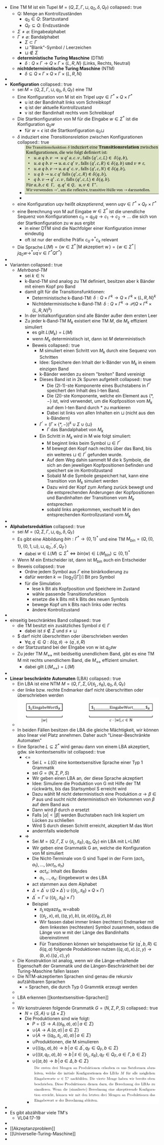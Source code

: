 - Eine TM M ist ein Tupel $M=\left(Q,\Sigma,\Gamma,\sqcup,q_0,\delta,Q_{F}\right)$
  collapsed:: true
	- Q: Menge an Kontrollzuständen
		- $q_0\in Q$: Startzustand
		- $Q_{F}\subseteq Q$: Endzustände
	- $\Sigma\neq\varnothing$: Eingabealphabet
	- $\Gamma\neq\varnothing$: Bandalphabet
		- $\Sigma\subset\Gamma$
		- $\sqcup$ "Blank"-Symbol / Leerzeichen
		- $\sqcup\notin\Sigma$
	- **deterministische Turing Maschine** (DTM)
		- $\delta:Q\times\Gamma\rightarrow Q\times\Gamma\times\left\lbrace L,R,N\right\rbrace$ (Links, Rechts, Neutral)
	- **nichtdeterministische Turing Maschine** (NTM)
		- $\delta\subseteq Q\times\Gamma\times Q\times\Gamma\times\left\lbrace L,R,N\right\rbrace$
-
- **Konfiguration**
  collapsed:: true
	- sei $M=\left(Q,\Sigma,\Gamma,\sqcup,q_0,\delta,Q_{F}\right)$ eine TM
	- Eine Konfiguration von M ist ein Tripel $uqv\in\Gamma^{\ast}\times Q\times\Gamma^{\ast}$
		- u ist der Bandinhalt links vom Schreibkopf
		- q ist der aktuelle Kontrollzustand
		- v ist der Bandinhalt rechts vom Schreibkopf
	- Die Startkonfiguration von M für die EIngabe $w\in\Sigma^{\ast}$ ist die Konfiguration $q_0w$
		- für $w=\epsilon$ ist die Startkonfiguration $q_0\sqcup$
	- $\delta$ induziert eine *Transitionsrelation* zwischen Konfigurationen
	  collapsed:: true
		- ![image.png](../assets/image_1744716574223_0.png)
		-
	- eine Konfiguration uqv heißt *akzeptierend*, wenn $uqv\in\Gamma^{\ast}\times Q_{F}\times\Gamma^{\ast}$
	- eine Berechnung von M auf Eingabe $w\in\Sigma^{\ast}$ ist die unendliche Sequenz von Konfigurationen $c_0=q_0q\rightarrow c_1\rightarrow c_2\rightarrow...$ die sich von der Startkonfiguration zu w aus ergibt
		- in einer DTM sind die Nachfolger einer Konfiguration immer eindeutig
		- oft ist nur der endliche Präfix $c_0\rightarrow^{\ast}c_{k}$ relevant
	- Die Sprache $L\left(M\right)=\left\lbrace w\in\Sigma^{\ast}\,\vert\text{M akzeptiert w}\,\right\rbrace=\left\lbrace w\in\Sigma^{\ast}\,\vert\,jq_0w\rightarrow^{\ast}uq^{\prime}v\in\Gamma^{\ast}Q\Gamma^{\ast}\right\rbrace$
-
- Varianten
  collapsed:: true
	- *Mehrband-TM*
		- sei $k\in\mathbb{N}$
		- k-Band-TM sind analog zu TM definiert, besitzen aber k Bänder mit einem Kopf pro Band
		- damit gilt für die Transitionsfunktionen:
			- Deterministische k-Band-TM: $\delta:Q\times\Gamma^{k}\rightarrow Q\times\Gamma^{k}\times\left\lbrace L,R,N\right\rbrace^{k}$
			- Nichtdeterministische k-Band-TM: $\delta:Q\times\Gamma^{k}\rightarrow\mathcal{P}\left(Q\times\Gamma^{k}\times\left\lbrace L,R,N\right\rbrace^{k}\right)$
		- In der Initialkonfiguration sind alle Bänder außer dem ersten Leer
		- Zu jeder k-Band-TM $M_{k}$ existiert eine TM $M$, die $M_{k}$ effizient simuliert
			- es gilt $L\left(M_{k}\right)=L\left(M\right)$
			- wenn $M_{k}$ deterministisch ist, dann ist $M$ deterministisch
			- Beweis
			  collapsed:: true
				- M simuliert einen Schritt von $M_{k}$ durch eine Sequenz von Schritten
				- Idee: Speichere den Inhalt der k-Bänder von $M_{k}$ in einem einzigen Band
				- k-Bänder werden zu einem "breiten" Band vereinigt
				- Dieses Band ist in 2k Spuren aufgeteilt
				  collapsed:: true
					- Die (2l-1)-ste Komponente eines Buchstabens in $\Gamma^{\prime}$ speichert den Inhalt des l-ten Band.
					- Die (2l)-ste Komponente, welche ein Element aus $\left\lbrace\ast,-\right\rbrace$ ist, wird verwendet, um die Kopfposition vom $M_{k}$ auf dem l-ten Band durch $\ast$ zu markieren
					- Dabei ist links von allen Inhalten ein $\sqcup$ (nicht aus den k-Bändern)
				- $\Gamma^{\prime}=\left(\Gamma\times\left\lbrace\ast,-\right\rbrace\right)^{k}\cup\Sigma\cup\left\lbrace\sqcup\right\rbrace$
					- $\Gamma$ das Bandalphabet von $M_{k}$
				- Ein Schritt in $M_{k}$ wird in M wie folgt simuliert:
					- M beginnt links beim Symbol $\sqcup\in\Gamma^{\prime}$
					- M bewegt den Kopf nach rechts über das Band, bis ein weiteres $\sqcup\in\Gamma^{\prime}$ gefunden wurde.
					- Auf dem Weg dahin sammelt M die k Symbole, die sich an den jeweiligen Kopfpositionen befinden und speichert sie im Kontrollzustand
					- Sobald M die Symbole gespeichert hat, kann eine Transition von $M_{k}$ simuliert werden
					- Dazu wird der Kopf zum Anfang zurück bewegt und die entsprechenden Änderungen der Kopfpositionen und Bandinhalten der Transitionen vom $M_{k}$ entsprechen
					- sobald links angekommen, wechselt M in den entsprechenden Kontrollzustand vom $M_{k}$
-
- **Alphabetsreduktion**
  collapsed:: true
	- sei $M=\left(Q,\Sigma,\Gamma,\sqcup,q_0,\delta,Q_{F}\right)$
	- Es gibt eine Abbildung $bin:\Gamma^{\ast}\rightarrow\left\lbrace0,1\right\rbrace^{\ast}$ und eine TM $M_{bin}=\left(Q,\left\lbrace0,1\right\rbrace,\left\lbrace0,1,\sqcup\right\rbrace,\sqcup,q_0^{\prime},\delta^{\prime},Q_{F}^{\prime}\right)$
		- dabei $w\in L\left(M\right)\subseteq\Sigma^{\ast}\Leftrightarrow bin\left(w\right)\in L\left(M_{bin}\right)\subseteq\left\lbrace0,1\right\rbrace^{\ast}$
	- Wenn M ein Entscheider ist, dann ist $M_{bin}$ auch ein Entscheider
	- Beweis
	  collapsed:: true
		- Ordne jedem Symbol aus $\Gamma$ eine binärkodierung zu
		- dafür werden $k\coloneqq \lceil\log_2\left(\left|\Gamma\right|\right)\rceil$ Bit pro Symbol
		- für die Simulation
			- lese k Bit als Kopfposition und Speichere im Zustand
			- wähle passende Transitionsfunktion
			- ersetze die k Bits mit k Bits des neuen Symbols
			- bewege Kopf um k Bits nach links oder rechts
			- ändere Kontrollzustand
-
- einseitig beschränktes Band
  collapsed:: true
	- die TM besitzt ein zusätzliches Symbol $\sharp\in\Gamma$
		- dabei ist $\sharp\notin\Sigma$ und $\sharp\neq\sqcup$
	- $ darf nicht überschritten oder überschrieben werden
		- $\forall q,q^{\prime}\in Q:\delta\left(q,\sharp\right)\rightarrow\left(q^{\prime},\sharp,R\right)$
	- der Startzustand bei der EIngabe von w ist $q_0\sharp w$
	- Zu jeder TM $M_{\leftrightarrow}$ mit beidseitig unendlichem Band, gibt es eine TM M mit rechts unendlichem Band, die $M_{\leftrightarrow}$ effizient simuliert.
		- dabei gilt $L\left(M_{\leftrightarrow}\right)=L\left(M\right)$
-
- **Linear beschränkte Automaten** (LBA)
  collapsed:: true
	- Ein LBA ist eine NTM $M=\left(Q,\Gamma,\Sigma,\dot{U}\left\lbrace\sharp_{L},\sharp_{R}\right\rbrace,q_0,\delta,Q_{F}\right)$
	- der linke bzw. rechte Endmarker darf nicht überschritten oder überschrieben werden
	- ![image.png](../assets/image_1745321026814_0.png)
	- In beiden Fällen besitzen die LBA die gleiche Mächtigkeit, wir können also linear viel Platz
	  annehmen. Daher auch "Linear-Beschränkte Automaten"
	- Eine Sprache $L\subseteq\Sigma^{\ast}$ wird genau dann von einem LBA akzeptiert, gdw. sie kontextsensitiv ist
	  collapsed:: true
		- <=
			- Sei $L=L\left(G\right)$ eine kontextsensitive Sprache einer Typ 1 Grammatik
			- sei $G=\left(N,\Sigma,P,S\right)$
			- Wir geben einen LBA an, der diese Sprache akzeptiert
			- Idee: Simuliere die Produktion von G mit Hilfe der TM rückwärts, bis das Startsymbol S erreicht wird
			- Dazu wählt M nicht deterministisch eine Produktion $\alpha\rightarrow\beta\in P$ aus und sucht nicht deterministisch ein Vorkommen von $\beta$ auf dem Band aus
			- Dann wird $\beta$ durch $\alpha$ ersetzt
			- Falls $\left|\alpha\right|<\left|\beta\right|$ werden Buchstaben nach link kopiert um Lücken zu schließen
			- Wird S durch diesen Schritt erreicht, akzeptiert M das Wort
			- andernfalls wiederhole
		- =>
			- Sei $M=\left(Q,\Gamma,\Sigma\cup\left\lbrace\sharp_{L},\sharp_{R}\right\rbrace,q_0,Q_{F}\right)$ ein LBA mit L=L(M)
			- Wir geben eine Grammatik G an, welche die Konfiguration von M simuliert
			- Die Nicht-Terminale von G sind Tupel in der Form $\left(act_1,a_1\right),...,\left(act_{n},a_{n}\right)$
				- $act_{n}$: Inhalt des Bandes
				- $a_1,...,a_{n}$: Eingebewort w des LBA
			- act stammen aus dem Alphabet
			- $\Delta=\Delta^{\prime}\cup\left(Q\times\Delta^{\prime}\right)\cup\left(\left\lbrace\sharp_{L},\sharp_{R}\right\rbrace\times Q\times\Gamma\right)$
			- $\Delta^{\prime}=\Gamma\cup\left(\left\lbrace\sharp_{L},\sharp_{R}\right\rbrace\times\Gamma\right)$
			- Beispiel
				- $\sharp_{L}\text{xqyaz}\sharp_{R}$, w=abab
				- $\left(\left(\sharp_{L},x\right),a\right),\left(\left(q,y\right),b\right),\left(a,a\right)\left(\left(\sharp_{R},z\right),b\right)$
				- Wir fassen dabei immer linken (rechtern) Endmarker mit dem linkesten (rechtesten) Symbol zusammen, sodass die Länge von w mit der Länge des Bandinhalts übereinstimmt
				- Für Transitionen können wir beispielsweise für $\left(q^{\prime},b,R\right)\in\delta\left(q,a\right)$ folgende Produktionen nutzen $\left(\left(q,a\right),x\right).\left(c,y\right)\rightarrow\left(b,x\right).\left(\left(q^{\prime},c\right),y\right)$
	- Die Konstruktion ist analog, wenn wir die Länge-erhaltende Eigenschaft der Grammatik
	  und die Längen-Beschränktheit bei der Turing-Maschine fallen lassen
	- Die NTM-akzeptierten Sprachen sind genau die rekursiv aufzählbaren Sprachen
		- = Sprachen, die durch Typ 0 Grammtik erzeugt werden
	-
	- LBA erkennen [[kontextsensitive-Sprachen]]
	-
	- Wir konstruieren folgende Grammatik $G=\left(N,\Sigma,P,S\right)$
	  collapsed:: true
		- $N=\left\lbrace S,A\right\rbrace\cup\left\lbrace\Delta\times\Sigma\right\rbrace$
		- Die Produktionen sind wie folgt:
			- $P=\left\lbrace S\rightarrow A.\left(\left(\sharp_{R},a\right),a\right)\,\vert\,a\in\Sigma\right\rbrace$
			- $\cup\left\lbrace A\rightarrow A.\left(a,a\right)\,\vert\,a\in\Sigma\right\rbrace$
			- $\cup\left\lbrace A\rightarrow\left(\left(q_0,\sharp_{L},a\right),a\right)\,\vert\,a\in\Sigma\right\rbrace$
			- $\cup\text{Produktionen, die M simulieren}$
			- $\cup\left\lbrace\left(\left(q_{F},a\right),b\right)\rightarrow b\,\vert\,a\in\Delta^{\prime},q_{F}\in Q_{F},b\in\Sigma\right\rbrace$
			- $\cup\left\lbrace\left(\left(\sharp,q_{F},a\right),b\right)\rightarrow b\,\vert\,\sharp\in\left\lbrace\sharp_{L},\sharp_{R}\right\rbrace,q_{F}\in Q_{F},a\in\Gamma,b\in\Sigma\right\rbrace$
			- $\cup\left\lbrace\left(a,b\right)\rightarrow b\,\vert\,a\in\Delta,b\in\Sigma\right\rbrace$
			- ![image.png](../assets/image_1745324344341_0.png)
-
- Es gibt abzählbar viele TM's
	- VL04:17-19
-
- [[Akzeptanzproblem]]
- [[Universelle-Turing-Maschine]]
-